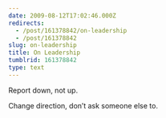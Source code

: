 ```yaml
---
date: 2009-08-12T17:02:46.000Z
redirects:
  - /post/161378842/on-leadership
  - /post/161378842
slug: on-leadership
title: On Leadership
tumblrid: 161378842
type: text
---
```

<p>Report down, not up.</p>

<p>Change direction, don&rsquo;t ask someone else to.</p>
